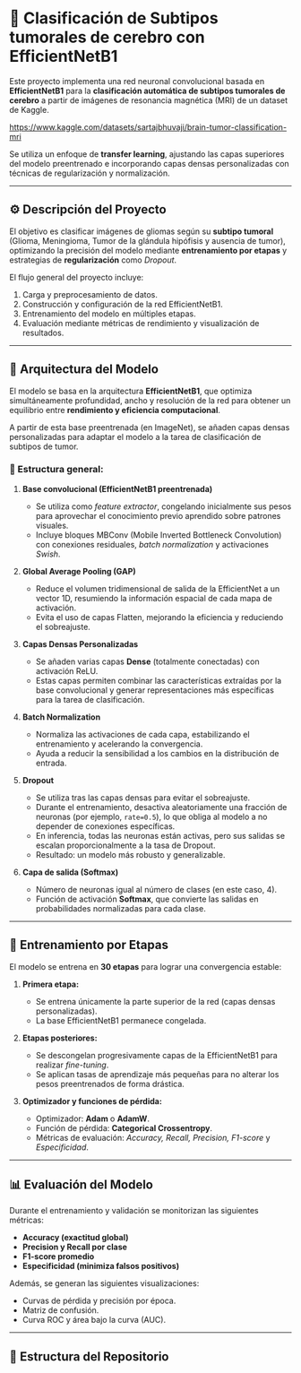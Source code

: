 # 🧠 Clasificación de Subtipos tumorales de cerebro con EfficientNetB1

Este proyecto implementa una red neuronal convolucional basada en **EfficientNetB1** para la **clasificación automática de subtipos tumorales de cerebro** a partir de imágenes de resonancia magnética (MRI) de un dataset de Kaggle.  

https://www.kaggle.com/datasets/sartajbhuvaji/brain-tumor-classification-mri

Se utiliza un enfoque de **transfer learning**, ajustando las capas superiores del modelo preentrenado e incorporando capas densas personalizadas con técnicas de regularización y normalización.

---

## ⚙️ Descripción del Proyecto

El objetivo es clasificar imágenes de gliomas según su **subtipo tumoral** (Glioma, Meningioma, Tumor de la glándula hipófisis y ausencia de tumor), optimizando la precisión del modelo mediante **entrenamiento por etapas** y estrategias de **regularización** como *Dropout*.

El flujo general del proyecto incluye:
1. Carga y preprocesamiento de datos.
2. Construcción y configuración de la red EfficientNetB1.
3. Entrenamiento del modelo en múltiples etapas.
4. Evaluación mediante métricas de rendimiento y visualización de resultados.

---

## 🧩 Arquitectura del Modelo

El modelo se basa en la arquitectura **EfficientNetB1**, que optimiza simultáneamente profundidad, ancho y resolución de la red para obtener un equilibrio entre **rendimiento y eficiencia computacional**.  

A partir de esta base preentrenada (en ImageNet), se añaden capas densas personalizadas para adaptar el modelo a la tarea de clasificación de subtipos de tumor.

### 🔹 Estructura general:

1. **Base convolucional (EfficientNetB1 preentrenada)**  
   - Se utiliza como *feature extractor*, congelando inicialmente sus pesos para aprovechar el conocimiento previo aprendido sobre patrones visuales.  
   - Incluye bloques MBConv (Mobile Inverted Bottleneck Convolution) con conexiones residuales, *batch normalization* y activaciones *Swish*.

2. **Global Average Pooling (GAP)**  
   - Reduce el volumen tridimensional de salida de la EfficientNet a un vector 1D, resumiendo la información espacial de cada mapa de activación.  
   - Evita el uso de capas Flatten, mejorando la eficiencia y reduciendo el sobreajuste.

3. **Capas Densas Personalizadas**
   - Se añaden varias capas **Dense** (totalmente conectadas) con activación ReLU.  
   - Estas capas permiten combinar las características extraídas por la base convolucional y generar representaciones más específicas para la tarea de clasificación.

4. **Batch Normalization**
   - Normaliza las activaciones de cada capa, estabilizando el entrenamiento y acelerando la convergencia.  
   - Ayuda a reducir la sensibilidad a los cambios en la distribución de entrada.

5. **Dropout**
   - Se utiliza tras las capas densas para evitar el sobreajuste.  
   - Durante el entrenamiento, desactiva aleatoriamente una fracción de neuronas (por ejemplo, `rate=0.5`), lo que obliga al modelo a no depender de conexiones específicas.  
   - En inferencia, todas las neuronas están activas, pero sus salidas se escalan proporcionalmente a la tasa de Dropout.  
   - Resultado: un modelo más robusto y generalizable.

6. **Capa de salida (Softmax)**
   - Número de neuronas igual al número de clases (en este caso, 4).  
   - Función de activación **Softmax**, que convierte las salidas en probabilidades normalizadas para cada clase.

---

## 🧠 Entrenamiento por Etapas

El modelo se entrena en **30 etapas** para lograr una convergencia estable:

1. **Primera etapa:**  
   - Se entrena únicamente la parte superior de la red (capas densas personalizadas).  
   - La base EfficientNetB1 permanece congelada.

2. **Etapas posteriores:**  
   - Se descongelan progresivamente capas de la EfficientNetB1 para realizar *fine-tuning*.  
   - Se aplican tasas de aprendizaje más pequeñas para no alterar los pesos preentrenados de forma drástica.

3. **Optimizador y funciones de pérdida:**  
   - Optimizador: **Adam** o **AdamW**.  
   - Función de pérdida: **Categorical Crossentropy**.  
   - Métricas de evaluación: *Accuracy, Recall, Precision, F1-score* y *Especificidad*.

---

## 📊 Evaluación del Modelo

Durante el entrenamiento y validación se monitorizan las siguientes métricas:

- **Accuracy (exactitud global)**  
- **Precision y Recall por clase**  
- **F1-score promedio**  
- **Especificidad (minimiza falsos positivos)**  

Además, se generan las siguientes visualizaciones:
- Curvas de pérdida y precisión por época.  
- Matriz de confusión.  
- Curva ROC y área bajo la curva (AUC).

---

## 🧱 Estructura del Repositorio


